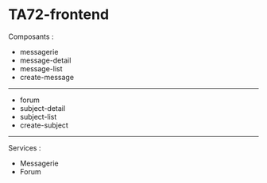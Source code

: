 # TA72-frontend



Composants :

- messagerie
- message-detail
- message-list
- create-message

------------------------

- forum
- subject-detail
- subject-list
- create-subject

________________________

Services :
- Messagerie
- Forum

